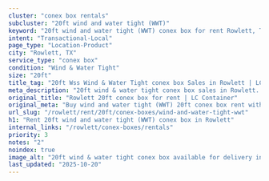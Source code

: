 ```yaml
---
cluster: "conex box rentals"
subcluster: "20ft wind and water tight (WWT)"
keyword: "20ft wind and water tight (WWT) conex box for rent Rowlett, TX"
intent: "Transactional-Local"
page_type: "Location-Product"
city: "Rowlett, TX"
service_type: "conex box"
condition: "Wind & Water Tight"
size: "20ft"
title_tag: "20ft Wss Wind & Water Tight conex box Sales in Rowlett | LC Container"
meta_description: "20ft wind & water tight conex box sales in Rowlett. Fast delivery, competitive pricing. Serving conex boxes area. Quote ID: SH7. Call (214) 524-4168 for your free quote today."
original_title: "Rowlett 20ft conex box for rent | LC Container"
original_meta: "Buy wind and water tight (WWT) 20ft conex box rent with local delivery in Rowlett, TX. LC Container — local Since 2003. Request a fast quote today."
url_slug: "/rowlett/rent/20ft/conex-boxes/wind-and-water-tight-wwt"
h1: "Rent 20ft wind and water tight (WWT) conex box in Rowlett"
internal_links: "/rowlett/conex-boxes/rentals"
priority: 3
notes: "2"
noindex: true
image_alt: "20ft wind & water tight conex box available for delivery in Rowlett"
last_updated: "2025-10-20"
---
```


<!-- TODO: Add unique city/inventory copy, images, and internal links here. -->

